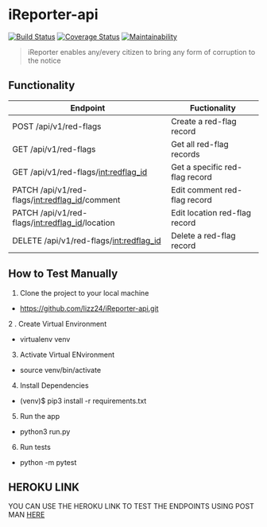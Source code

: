 # iReporter-api

[![Build Status](https://travis-ci.org/lizz24/iReporter-api.svg?branch=develop)](https://travis-ci.org/lizz24/iReporter-api)
[![Coverage Status](https://coveralls.io/repos/github/lizz24/iReporter-api/badge.svg?branch=develop)](https://coveralls.io/github/lizz24/iReporter-api?branch=develop)
[![Maintainability](https://api.codeclimate.com/v1/badges/d74c2d36c966d197aec2/maintainability)](https://codeclimate.com/github/lizz24/iReporter-api/maintainability)
 > iReporter enables any/every citizen to bring any form of corruption to the notice
 
 ## Functionality
 
 
| Endpoint  | Fuctionality |
| ------------- | ------------- |
| POST /api/v1/red-flags  | Create a red-flag record  |
| GET /api/v1/red-flags  | Get all red-flag records  |
| GET /api/v1/red-flags/<int:redflag_id>  | Get a specific red-flag record |
| PATCH /api/v1/red-flags/<int:redflag_id>/comment  | Edit comment red-flag record|
| PATCH /api/v1/red-flags/<int:redflag_id>/location  | Edit location red-flag record|
| DELETE /api/v1/red-flags/<int:redflag_id>  | Delete a red-flag record  |


## How to Test Manually
1. Clone the project to your local machine 
- https://github.com/lizz24/iReporter-api.git
 
2 . Create Virtual Environment 
 -  virtualenv venv
  
3. Activate Virtual ENvironment
-  source venv/bin/activate
   
4. Install Dependencies
 - (venv)$ pip3 install -r requirements.txt 
  
5. Run the app 
- python3 run.py
   
6. Run tests 
- python -m pytest 

## HEROKU LINK
YOU CAN USE THE HEROKU LINK TO TEST THE ENDPOINTS USING POST MAN [HERE](https://i-reporter-live.herokuapp.com)
